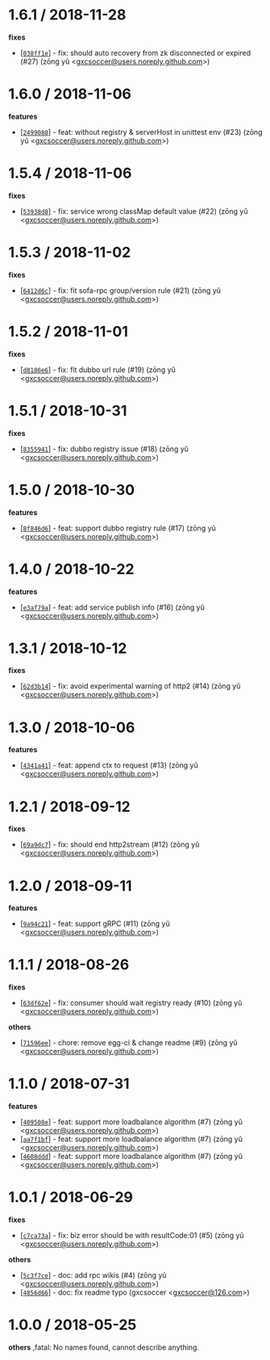
1.6.1 / 2018-11-28
==================

**fixes**
  * [[`038ff1e`](http://github.com/alipay/sofa-rpc-node/commit/038ff1e52a2abbbecf370d810882a39a086c0559)] - fix: should auto recovery from zk disconnected or expired (#27) (zōng yǔ <<gxcsoccer@users.noreply.github.com>>)

1.6.0 / 2018-11-06
==================

**features**
  * [[`2499080`](http://github.com/alipay/sofa-rpc-node/commit/2499080b4e0deec4c79f3bac31b2bf9a8d9560bf)] - feat: without registry & serverHost in unittest env (#23) (zōng yǔ <<gxcsoccer@users.noreply.github.com>>)

1.5.4 / 2018-11-06
==================

**fixes**
  * [[`53938d8`](http://github.com/alipay/sofa-rpc-node/commit/53938d8620a1b458d22d914ce44ddce11b551dcd)] - fix: service wrong classMap default value (#22) (zōng yǔ <<gxcsoccer@users.noreply.github.com>>)

1.5.3 / 2018-11-02
==================

**fixes**
  * [[`6412d6c`](http://github.com/alipay/sofa-rpc-node/commit/6412d6cc8bc105da33e9c3eb7c59dc00971cbc8c)] - fix: fit sofa-rpc group/version rule (#21) (zōng yǔ <<gxcsoccer@users.noreply.github.com>>)

1.5.2 / 2018-11-01
==================

**fixes**
  * [[`d8186e6`](http://github.com/alipay/sofa-rpc-node/commit/d8186e6b40d8734223e35329ce45baf61cb89cc8)] - fix: fit dubbo url rule (#19) (zōng yǔ <<gxcsoccer@users.noreply.github.com>>)

1.5.1 / 2018-10-31
==================

**fixes**
  * [[`8355941`](http://github.com/alipay/sofa-rpc-node/commit/835594142d0faa10ff7addc0c175476cb22a943c)] - fix: dubbo registry issue (#18) (zōng yǔ <<gxcsoccer@users.noreply.github.com>>)

1.5.0 / 2018-10-30
==================

**features**
  * [[`8f846d6`](http://github.com/alipay/sofa-rpc-node/commit/8f846d6d31f40674aa22689bfd9d7e0fdec80a9f)] - feat: support dubbo registry rule (#17) (zōng yǔ <<gxcsoccer@users.noreply.github.com>>)

1.4.0 / 2018-10-22
==================

**features**
  * [[`e3af79a`](http://github.com/alipay/sofa-rpc-node/commit/e3af79a0e58fd56408767f436fab328e4d328155)] - feat: add service publish info (#16) (zōng yǔ <<gxcsoccer@users.noreply.github.com>>)

1.3.1 / 2018-10-12
==================

**fixes**
  * [[`62d3b14`](http://github.com/alipay/sofa-rpc-node/commit/62d3b14837c898c2f5596802f18ea76dc713bfd0)] - fix: avoid experimental warning of http2 (#14) (zōng yǔ <<gxcsoccer@users.noreply.github.com>>)

1.3.0 / 2018-10-06
==================

**features**
  * [[`4341a41`](http://github.com/alipay/sofa-rpc-node/commit/4341a4127ef32e2cddcc6c324cfcb386c17e0202)] - feat: append ctx to request (#13) (zōng yǔ <<gxcsoccer@users.noreply.github.com>>)

1.2.1 / 2018-09-12
==================

**fixes**
  * [[`69a9dc7`](http://github.com/alipay/sofa-rpc-node/commit/69a9dc790bf94af74314ebe27e092afadf9f7d08)] - fix: should end http2stream (#12) (zōng yǔ <<gxcsoccer@users.noreply.github.com>>)

1.2.0 / 2018-09-11
==================

**features**
  * [[`9a94c21`](http://github.com/alipay/sofa-rpc-node/commit/9a94c2100030aa2efca372680c11ff8db5cda00f)] - feat: support gRPC (#11) (zōng yǔ <<gxcsoccer@users.noreply.github.com>>)

1.1.1 / 2018-08-26
==================

**fixes**
  * [[`63df62e`](http://github.com/alipay/sofa-rpc-node/commit/63df62e27693eb96dc63487c2ce804392567b3a3)] - fix: consumer should wait registry ready (#10) (zōng yǔ <<gxcsoccer@users.noreply.github.com>>)

**others**
  * [[`71596ee`](http://github.com/alipay/sofa-rpc-node/commit/71596ee2ec4b920531e7846643109170774a68bd)] - chore: remove egg-ci & change readme (#9) (zōng yǔ <<gxcsoccer@users.noreply.github.com>>)

1.1.0 / 2018-07-31
==================

**features**
  * [[`409508e`](http://github.com/alipay/sofa-rpc-node/commit/409508e95fb3d667b65de075779d3c48354f63b4)] - feat: support more loadbalance algorithm (#7) (zōng yǔ <<gxcsoccer@users.noreply.github.com>>)
  * [[`aa7f1bf`](http://github.com/alipay/sofa-rpc-node/commit/aa7f1bfb971da3e0a52eaace3ca4b9667735df94)] - feat: support more loadbalance algorithm (#7) (zōng yǔ <<gxcsoccer@users.noreply.github.com>>)
  * [[`4608ddd`](http://github.com/alipay/sofa-rpc-node/commit/4608ddd729da9b80f822fa88f4267ba26793e158)] - feat: support more loadbalance algorithm (#7) (zōng yǔ <<gxcsoccer@users.noreply.github.com>>)

1.0.1 / 2018-06-29
==================

**fixes**
  * [[`c7ca73a`](http://github.com/alipay/sofa-rpc-node/commit/c7ca73a320d64e7675114e8cd01c14c3579c0f61)] - fix: biz error should be with resultCode:01 (#5) (zōng yǔ <<gxcsoccer@users.noreply.github.com>>)

**others**
  * [[`5c3f7ce`](http://github.com/alipay/sofa-rpc-node/commit/5c3f7ceed36f29e7277cdb509ce799cce5eec262)] - doc: add rpc wikis (#4) (zōng yǔ <<gxcsoccer@users.noreply.github.com>>)
  * [[`4856d66`](http://github.com/alipay/sofa-rpc-node/commit/4856d66b4eb431dd32d601df180ec850d8077398)] - doc: fix readme typo (gxcsoccer <<gxcsoccer@126.com>>)

1.0.0 / 2018-05-25
==================

**others**
,fatal: No names found, cannot describe anything.

